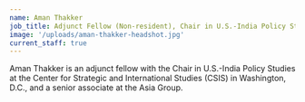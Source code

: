 ```yaml
---
name: Aman Thakker
job_title: Adjunct Fellow (Non-resident), Chair in U.S.-India Policy Studies
image: '/uploads/aman-thakker-headshot.jpg'
current_staff: true
---
```

Aman Thakker is an adjunct fellow with the Chair in U.S.-India Policy Studies at the Center for Strategic and International Studies (CSIS) in Washington, D.C., and a senior associate at the Asia Group.
